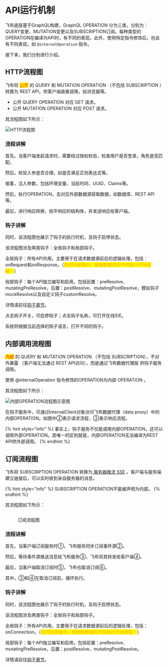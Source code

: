 # API运行机制

飞布底层基于GraphQL构建，GraphQL OPERATION 分为三类，分别为：QUERY变更、MUTATION变更以及SUBSCRIPTION订阅。每种类型的OPERATION在编译为API时，有不同的表现。此外，使用特定指令修饰后，也会有不同表现，如 `@internalOperation` 指令。

接下来，我们分别进行介绍。

## HTTP流程图

飞布将 <mark style="color:red;">公开</mark> 的 QUERY 和 MUTATION OPERATION （不包括 SUBSCRIPTION ）转换为 REST API，供客户端直接调用，如浏览器等。

* 公开 QUERY OPERATION 对应 GET 请求。
* 公开  MUTATION OPERATION 对应 POST 请求。

其流程图如下所示：

![HTTP流程图](<../../.gitbook/assets/HTTP流程图 (1).png>)

### 流程讲解

首先，当客户端发起请求时，需要经过授权检验，检查用户是否登录，角色是否匹配。

然后，校验入参是否合理，如是否满足正则表达式等。

接着，注入参数，包括环境变量、当前时间、UUID、Claims等。

然后，执行OPERATION，去对应外部数据源获取数据，如数据库、REST API等。

最后，进行响应转换，拍平响应的结构体，并发送响应给客户端。

### 钩子讲解

同时，该流程图也展示了钩子的执行时机，及钩子启停状态。

该流程图涉及两类钩子：全局钩子和局部钩子。

全局钩子：所有API共用，主要用于在请求数据源前后的逻辑处理，包括：onRequest和onResponse。（<mark style="color:orange;">在代码逻辑中，根据数据源的不同执行不同逻辑！</mark>）

局部钩子：每个API独立编写和启用，包括前置：preResolve、mutatingPreResolve，后置：postResolve、mutatingPostResolve，模拟钩子 mockResolve以及自定义钩子customResolve。

详情请前往[钩子章节](../gou-zi-ji-zhi/)。

点击钩子开关，可启停钩子；点击钩子名称，可打开在线IDE。

系统将根据当前选择的钩子语言，打开不同的钩子。

## 内部调用流程图

<mark style="color:red;">内部</mark> 的 QUERY 和 MUTATION OPERATION （不包括 SUBSCRIPTION），不对外暴露 （客户端无法通过 REST API访问），而是通过飞布数据代理层 供钩子服务调用。

使用 @internalOperation 指令修饰的OPERATION为内部 OPERATION 。

其流程图如下所示：

![内部OPERATION流程图示意图](<../../.gitbook/assets/image (2) (1).png>)

在钩子服务中，可通过InternalClient对象访问飞布数据代理（data proxy）中的内部OPERATION。如图中②表示请求流程，③表示响应流程。

{% hint style="info" %}
事实上，钩子服务不仅能调用内部OPERATION，还可以调用外部OPERATION。其唯一的区别就是，内部OPERATION无法编译为REST API供外部调用。
{% endhint %}

## 订阅流程图

飞布将 SUBSCRIPTION OPERATION 转换为[ 服务器推流 SSE](https://juejin.cn/post/6854573215516196878) 。客户端与服务端建立链接后，可以实时收到来自服务器的消息。

{% hint style="info" %}
SUBSCRIPTION OPERATION不能被声明为内部。
{% endhint %}

其流程图如下所示：

<figure><img src="../../.gitbook/assets/image (4).png" alt=""><figcaption><p>订阅流程图</p></figcaption></figure>

### 流程讲解

首先，当客户端订阅服务时①，飞布服务同步订阅事件源②。

然后，等待事件源推送消息给飞布服务③，飞布将其转发给客户端④。

最后，当客户端取消订阅时⑤，飞布也取消订阅⑥。

其中，③和④在取消订阅前，循环执行。

### 钩子讲解

同时，该流程图也展示了钩子的执行时机，及钩子启停状态。

该流程图涉及两类钩子：全局钩子和局部钩子。

全局钩子：所有API共用，主要用于在请求数据源前后的逻辑处理，包括：onConnection。（<mark style="color:orange;">在代码逻辑中，根据数据源的不同执行不同逻辑！</mark>）

局部钩子：每个API独立编写和启用，包括前置：preResolve、mutatingPreResolve，后置：postResolve、mutatingPostResolve。

详情请前往[钩子章节](../gou-zi-ji-zhi/)。
